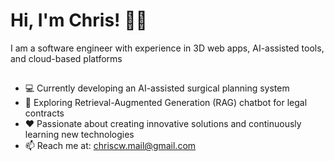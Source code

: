 # Hi, I'm Chris! 👋🏼
I am a software engineer with experience in 3D web apps, AI-assisted tools, and cloud-based platforms
## ##
- 💻 Currently developing an AI-assisted surgical planning system
- 🔭 Exploring Retrieval-Augmented Generation (RAG) chatbot for legal contracts
- ❤️ Passionate about creating innovative solutions and continuously learning new technologies
- 📫 Reach me at: chriscw.mail@gmail.com
